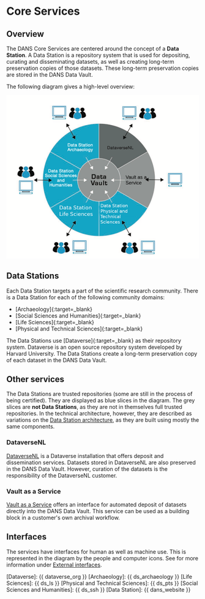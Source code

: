 Core Services
=============   

Overview
--------

The DANS Core Services are centered around the concept of a **Data Station**. A Data Station is a repository system that is used for depositing, curating and
disseminating datasets, as well as creating long-term preservation copies of those datasets. These long-term preservation copies are stored in the DANS Data
Vault.

The following diagram gives a high-level overview:

![Context](context.png)

Data Stations
-------------
Each Data Station targets a part of the scientific research community. There is a Data Station for each of the following
community domains:

* [Archaeology]{:target=_blank}
* [Social Sciences and Humanities]{:target=_blank}
* [Life Sciences]{:target=_blank}
* [Physical and Technical Sciences]{:target=_blank}

The Data Stations use [Dataverse]{:target=_blank} as their repository system. Dataverse is an open source repository
system developed by Harvard University. The Data Stations create a long-term preservation copy of each dataset in the
DANS Data Vault.

Other services
--------------

The Data Stations are trusted repositories (some are still in the process of being certified). They are displayed as blue slices in the diagram. The grey slices
are **not Data Stations**, as they are not in themselves full trusted repositories. In the technical architecture, however, they are described as variations on
the [Data Station architecture](./datastation.md), as they are built using mostly the same components.

### DataverseNL

[DataverseNL](./dataversenl.md) is a Dataverse installation that offers deposit and dissemination services. Datasets stored in DataverseNL are also preserved in
the DANS Data Vault. However, curation of the datasets is the responsibility of the DataverseNL customer.

### Vault as a Service

[Vault as a Service](./vaas.md) offers an interface for automated deposit of datasets directly into the DANS Data Vault. This service can be used as a building
block in a customer's own archival workflow.

Interfaces
----------
The services have interfaces for human as well as machine use. This is represented in the diagram by the people and computer icons. See for more information
under [External interfaces](./external-interfaces.md).

[Dataverse]: {{ dataverse_org }}
[Archaeology]: {{ ds_archaeology }}
[Life Sciences]: {{ ds_ls }}
[Physical and Technical Sciences]: {{ ds_pts }}
[Social Sciences and Humanities]: {{ ds_ssh }}
[Data Station]: {{ dans_website }}
